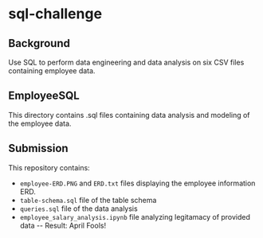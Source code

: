 # sql-challenge
## Background
Use SQL to perform data engineering and data analysis on six CSV files containing employee data.

## EmployeeSQL
This directory contains .sql files containing data analysis and modeling of the employee data.

## Submission
This repository contains:
- `employee-ERD.PNG` and `ERD.txt` files displaying the employee information ERD.
- `table-schema.sql` file of the table schema
- `queries.sql` file of the data analysis
- `employee_salary_analysis.ipynb` file analyzing legitamacy of provided data
  -- Result: April Fools!
